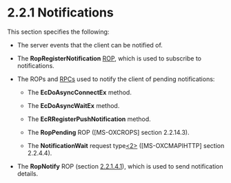 <html dir="LTR" xmlns:mshelp="http://msdn.microsoft.com/mshelp" xmlns:ddue="http://ddue.schemas.microsoft.com/authoring/2003/5" xmlns:xlink="http://www.w3.org/1999/xlink" xmlns:tool="http://www.microsoft.com/tooltip">
    <head>
        <meta http-equiv="Content-Type" content="text/html; CHARSET=utf-8"></meta>
        <meta name="save" content="history"></meta>
        <title>2.2.1 Notifications</title>
        <xml>
            <mshelp:toctitle title="2.2.1 Notifications"></mshelp:toctitle>
            <mshelp:rltitle title="[MS-OXCNOTIF]: Notifications"></mshelp:rltitle>
            <mshelp:keyword index="A" term="4fef5f40-2d24-4915-b0a1-426f8b2ac4ba"></mshelp:keyword>
            <mshelp:attr name="DCSext.ContentType" value="open specification"></mshelp:attr>
            <mshelp:attr name="AssetID" value="4fef5f40-2d24-4915-b0a1-426f8b2ac4ba"></mshelp:attr>
            <mshelp:attr name="TopicType" value="kbRef"></mshelp:attr>
            <mshelp:attr name="DCSext.Title" value="[MS-OXCNOTIF]: Notifications" />
        </xml>
    </head>
    <body>
        <div id="header">
            <h1 class="heading">2.2.1 Notifications</h1>
        </div>
        <div id="mainSection">
            <div id="mainBody">
                <div id="allHistory" class="saveHistory"></div>
                <div id="sectionSection0" class="section" name="collapseableSection">
                    

<p>This section specifies the following:</p>

<ul><li><p><span><span> 
</span></span>The server events that the client can be notified of.</p>

</li><li><p><span><span> 
</span></span>The <b>RopRegisterNotification</b> <a href="04fcfcd9-a11c-47cd-aa0c-c10a4085d0c8.htm#gt_3369fdd6-36f8-4a62-9cd7-2738ffb5048f">ROP</a>, which is used to
subscribe to notifications.</p>

</li><li><p><span><span> 
</span></span>The ROPs and <a href="04fcfcd9-a11c-47cd-aa0c-c10a4085d0c8.htm#gt_8a7f6700-8311-45bc-af10-82e10accd331">RPCs</a>
used to notify the client of pending notifications:</p>

<ul><li><p><span><span>  </span></span>The
<b>EcDoAsyncConnectEx</b> method.</p>

</li><li><p><span><span>  </span></span>The
<b>EcDoAsyncWaitEx</b> method.</p>

</li><li><p><span><span>  </span></span>The
<b>EcRRegisterPushNotification</b> method.</p>

</li><li><p><span><span>  </span></span>The
<b>RopPending</b> ROP (<mshelp:link keywords="13af6911-27e5-4aa0-bb75-637b02d4f2ef" tabindex="0">[MS-OXCROPS]</mshelp:link>
section <mshelp:link keywords="c3fdb420-4c92-4b19-a894-f303c50f4a38" tabindex="0">2.2.14.3</mshelp:link>).</p>

</li><li><p><span><span>  </span></span>The
<b>NotificationWait</b> request type<a id="Appendix_A_Target_2"></a><a href="e58b7ae4-9c40-46e0-8844-3b9b2aba2d86.htm#Appendix_A_2" aria-label="Product behavior note 2">&lt;2&gt;</a> (<mshelp:link keywords="d502edcf-0b22-42f2-8500-019f00d60245" tabindex="0">[MS-OXCMAPIHTTP]</mshelp:link>
section <mshelp:link keywords="bde898a3-a58e-4f64-8cc7-52bd2340d31b" tabindex="0">2.2.4.4</mshelp:link>).</p>

</li></ul></li><li><p><span><span> 
</span></span>The <b>RopNotify</b> ROP (section <a href="bb1003f9-ae9a-413f-8b28-5542144f8a11.md">2.2.1.4.1</a>), which is used
to send notification details.</p>

</li></ul>
                </div>
            </div>
        </div>
    </body>
</html>